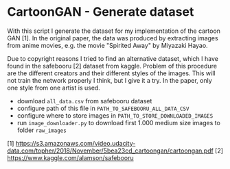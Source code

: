 # CartoonGAN - Generate dataset

With this script I generate the dataset for my implementation of the cartoon GAN [1]. In the original paper, the data was produced by extracting images from anime movies, e.g. the movie "Spirited Away"  by Miyazaki Hayao.

Due to copyright reasons I tried to find an alternative dataset, which I have found in the safebooru [2] dataset from kaggle. Problem of this procedure are the different creators and their different styles of the images. This will not train the network properly I think, but I give it a try. In the paper, only one style from one artist is used.

- download `all_data.csv` from safebooru dataset
- configure path of this file in `PATH_TO_SAFEBOORU_ALL_DATA_CSV`
- configure where to store images in `PATH_TO_STORE_DOWNLOADED_IMAGES`
- run `image_downloader.py` to download first 1.000 medium size images to folder `raw_images`

[1] https://s3.amazonaws.com/video.udacity-data.com/topher/2018/November/5bea23cd_cartoongan/cartoongan.pdf
[2] https://www.kaggle.com/alamson/safebooru